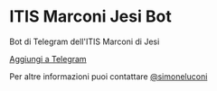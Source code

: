 # ITIS Marconi Jesi Bot
Bot di Telegram dell'ITIS Marconi di Jesi

[Aggiungi a Telegram](https://t.me/itismarconijesibot)

Per altre informazioni puoi contattare [@simoneluconi](https://t.me/simoneluconi)
